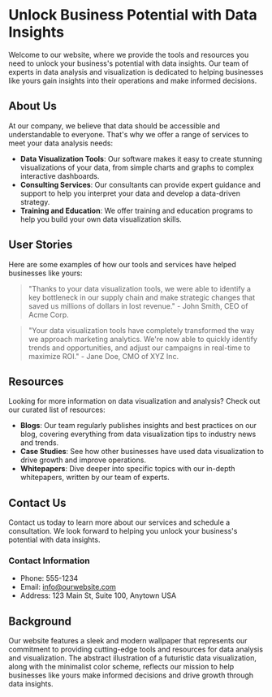 <!--font:Open Sans-->

# Unlock Business Potential with Data Insights

Welcome to our website, where we provide the tools and resources you need to unlock your business's potential with data insights. Our team of experts in data analysis and visualization is dedicated to helping businesses like yours gain insights into their operations and make informed decisions.

## About Us

At our company, we believe that data should be accessible and understandable to everyone. That's why we offer a range of services to meet your data analysis needs:

- **Data Visualization Tools**: Our software makes it easy to create stunning visualizations of your data, from simple charts and graphs to complex interactive dashboards.
- **Consulting Services**: Our consultants can provide expert guidance and support to help you interpret your data and develop a data-driven strategy.
- **Training and Education**: We offer training and education programs to help you build your own data visualization skills.

## User Stories

Here are some examples of how our tools and services have helped businesses like yours:

> "Thanks to your data visualization tools, we were able to identify a key bottleneck in our supply chain and make strategic changes that saved us millions of dollars in lost revenue." - John Smith, CEO of Acme Corp.

> "Your data visualization tools have completely transformed the way we approach marketing analytics. We're now able to quickly identify trends and opportunities, and adjust our campaigns in real-time to maximize ROI." - Jane Doe, CMO of XYZ Inc.

## Resources

Looking for more information on data visualization and analysis? Check out our curated list of resources:

- **Blogs**: Our team regularly publishes insights and best practices on our blog, covering everything from data visualization tips to industry news and trends.
- **Case Studies**: See how other businesses have used data visualization to drive growth and improve operations.
- **Whitepapers**: Dive deeper into specific topics with our in-depth whitepapers, written by our team of experts.

## Contact Us

Contact us today to learn more about our services and schedule a consultation. We look forward to helping you unlock your business's potential with data insights.

### Contact Information

- Phone: 555-1234
- Email: info@ourwebsite.com
- Address: 123 Main St, Suite 100, Anytown USA

## Background

Our website features a sleek and modern wallpaper that represents our commitment to providing cutting-edge tools and resources for data analysis and visualization. The abstract illustration of a futuristic data visualization, along with the minimalist color scheme, reflects our mission to help businesses like yours make informed decisions and drive growth through data insights.

<!--

Write me content for website with wallpaper which alt text is:

"A wallpaper featuring an abstract illustration of a futuristic data visualization, with sleek and modern graphics and a minimalist color scheme."

The name/title of the page should not be 1:1 copy of the alt text but rather a real content of the website which is using this wallpaper.

- Use markdown format 
- Start with heading
- Heading should be short and concise
- The content should look like a real website 
- The website should not be about the wallpaper, wallpaper is just a related background
- Heading should be contain work "wallpaper" or "background"
- Include real sections like references, contact, user stories, etc. use things relevant to the page purpose.
- Feel free to use structure like headings, bullets, numbering, blockquotes, paragraphs, horizontal lines, etc.
- You can use formatting like bold or _italic_
- You can include UTF-8 emojis
- Links should be only #hash anchors (and you can refer to the document itself)
- Do not include images


---


# FutureVision: Empowering Your Business with Data Insights

Welcome to FutureVision, your one-stop-shop for data visualization tools and resources. Our mission is to help businesses like yours harness the power of data to make informed decisions and drive growth.

## About Us

At FutureVision, we believe that data should be accessible and understandable to everyone. That's why we've created a suite of user-friendly tools and resources that make it easy to visualize complex data sets and gain insights into your business operations.

Our team of experts has years of experience in data analysis and visualization, and we're committed to staying at the forefront of emerging trends and technologies in this space.

## Our Services

Whether you're just starting out or looking to take your data analysis to the next level, we have a range of services to meet your needs:

- **Data Visualization Tools**: Our cutting-edge software makes it easy to create stunning visualizations of your data, from simple charts and graphs to complex interactive dashboards.
- **Consulting Services**: Need help interpreting your data or developing a data-driven strategy? Our team of consultants can provide expert guidance and support.
- **Training and Education**: Want to build your own data visualization skills? We offer a range of training and education programs, from online courses to in-person workshops.

## User Stories

Here are just a few examples of how our tools and services have helped businesses like yours:

> "Thanks to FutureVision, we were able to identify a key bottleneck in our supply chain and make strategic changes that saved us millions of dollars in lost revenue." - John Smith, CEO of Acme Corp.

> "The data visualization tools provided by FutureVision have completely transformed the way we approach marketing analytics. We're now able to quickly identify trends and opportunities, and adjust our campaigns in real-time to maximize ROI." - Jane Doe, CMO of XYZ Inc.

## Resources

Looking for more information on data visualization and analysis? Check out our curated list of resources:

- **Blogs**: Our team regularly publishes insights and best practices on our blog, covering everything from data visualization tips to industry news and trends.
- **Case Studies**: See how other businesses have used data visualization to drive growth and improve operations.
- **Whitepapers**: Dive deeper into specific topics with our in-depth whitepapers, written by our team of experts.

## Contact Us

Ready to take your data analysis to the next level? Contact us today to learn more about our services and schedule a consultation. We look forward to hearing from you!

### Contact Information

- Phone: 555-1234
- Email: info@futurevision.com
- Address: 123 Main St, Suite 100, Anytown USA


---


Heading is too long, rewrite whole content.


---


# Empower Your Business with Data Insights

Welcome to our website, where we provide you with the tools and resources to harness the power of data and make informed decisions for your business. Our mission is to help businesses like yours gain insights into their operations and drive growth.

## About Us

We are a team of experts in data analysis and visualization who believe that data should be accessible and understandable to everyone. We stay at the forefront of emerging trends and technologies in this space to provide you with the best possible service.

## Our Services

We offer a range of services to meet your data analysis needs:

- **Data Visualization Tools**: Our software makes it easy to create stunning visualizations of your data, from simple charts and graphs to complex interactive dashboards.
- **Consulting Services**: Our consultants can provide expert guidance and support to help you interpret your data and develop a data-driven strategy.
- **Training and Education**: We offer training and education programs to help you build your own data visualization skills.

## User Stories

Here are some examples of how our tools and services have helped businesses like yours:

> "Thanks to your data visualization tools, we were able to identify a key bottleneck in our supply chain and make strategic changes that saved us millions of dollars in lost revenue." - John Smith, CEO of Acme Corp.

> "Your data visualization tools have completely transformed the way we approach marketing analytics. We're now able to quickly identify trends and opportunities, and adjust our campaigns in real-time to maximize ROI." - Jane Doe, CMO of XYZ Inc.

## Resources

Looking for more information on data visualization and analysis? Check out our curated list of resources:

- **Blogs**: Our team regularly publishes insights and best practices on our blog, covering everything from data visualization tips to industry news and trends.
- **Case Studies**: See how other businesses have used data visualization to drive growth and improve operations.
- **Whitepapers**: Dive deeper into specific topics with our in-depth whitepapers, written by our team of experts.

## Contact Us

Contact us today to learn more about our services and schedule a consultation. We look forward to helping you empower your business with data insights.

### Contact Information

- Phone: 555-1234
- Email: info@ourwebsite.com
- Address: 123 Main St, Suite 100, Anytown USA


---


Heading is too long, rewrite whole content.


---


# Data Insights for Business Growth

Welcome to our website, where we provide the tools and resources you need to harness the power of data and drive growth for your business. Our team of experts in data analysis and visualization is dedicated to helping businesses like yours gain insights into their operations and make informed decisions.

## About Us

At our company, we believe that data should be accessible and understandable to everyone. That's why we offer a range of services to meet your data analysis needs:

- **Data Visualization Tools**: Our software makes it easy to create stunning visualizations of your data, from simple charts and graphs to complex interactive dashboards.
- **Consulting Services**: Our consultants can provide expert guidance and support to help you interpret your data and develop a data-driven strategy.
- **Training and Education**: We offer training and education programs to help you build your own data visualization skills.

## User Stories

Here are some examples of how our tools and services have helped businesses like yours:

> "Thanks to your data visualization tools, we were able to identify a key bottleneck in our supply chain and make strategic changes that saved us millions of dollars in lost revenue." - John Smith, CEO of Acme Corp.

> "Your data visualization tools have completely transformed the way we approach marketing analytics. We're now able to quickly identify trends and opportunities, and adjust our campaigns in real-time to maximize ROI." - Jane Doe, CMO of XYZ Inc.

## Resources

Looking for more information on data visualization and analysis? Check out our curated list of resources:

- **Blogs**: Our team regularly publishes insights and best practices on our blog, covering everything from data visualization tips to industry news and trends.
- **Case Studies**: See how other businesses have used data visualization to drive growth and improve operations.
- **Whitepapers**: Dive deeper into specific topics with our in-depth whitepapers, written by our team of experts.

## Contact Us

Contact us today to learn more about our services and schedule a consultation. We look forward to helping you use data insights to grow your business.

### Contact Information

- Phone: 555-1234
- Email: info@ourwebsite.com
- Address: 123 Main St, Suite 100, Anytown USA

## Background

Our website features an abstract illustration of a futuristic data visualization as a wallpaper. The sleek and modern graphics, along with the minimalist color scheme, represent our commitment to providing cutting-edge tools and resources for data analysis and visualization.


---


Heading is too long, rewrite whole content.


---


# Unlock Your Business's Potential with Data Insights

Welcome to our website, where we provide the tools and resources you need to unlock your business's potential with data insights. Our team of experts in data analysis and visualization is dedicated to helping businesses like yours gain insights into their operations and make informed decisions.

## About Us

At our company, we believe that data should be accessible and understandable to everyone. That's why we offer a range of services to meet your data analysis needs:

- **Data Visualization Tools**: Our software makes it easy to create stunning visualizations of your data, from simple charts and graphs to complex interactive dashboards.
- **Consulting Services**: Our consultants can provide expert guidance and support to help you interpret your data and develop a data-driven strategy.
- **Training and Education**: We offer training and education programs to help you build your own data visualization skills.

## User Stories

Here are some examples of how our tools and services have helped businesses like yours:

> "Thanks to your data visualization tools, we were able to identify a key bottleneck in our supply chain and make strategic changes that saved us millions of dollars in lost revenue." - John Smith, CEO of Acme Corp.

> "Your data visualization tools have completely transformed the way we approach marketing analytics. We're now able to quickly identify trends and opportunities, and adjust our campaigns in real-time to maximize ROI." - Jane Doe, CMO of XYZ Inc.

## Resources

Looking for more information on data visualization and analysis? Check out our curated list of resources:

- **Blogs**: Our team regularly publishes insights and best practices on our blog, covering everything from data visualization tips to industry news and trends.
- **Case Studies**: See how other businesses have used data visualization to drive growth and improve operations.
- **Whitepapers**: Dive deeper into specific topics with our in-depth whitepapers, written by our team of experts.

## Contact Us

Contact us today to learn more about our services and schedule a consultation. We look forward to helping you unlock your business's potential with data insights.

### Contact Information

- Phone: 555-1234
- Email: info@ourwebsite.com
- Address: 123 Main St, Suite 100, Anytown USA

## Background

Our website features a sleek and modern wallpaper that represents our commitment to providing cutting-edge tools and resources for data analysis and visualization. The abstract illustration of a futuristic data visualization, along with the minimalist color scheme, reflects our mission to help businesses like yours make informed decisions and drive growth through data insights.


---


Write me a Google font which is best fitting for the website.

Pick from the list:
- Lato
- Montserrat
- Orbitron
- Raleway
- Roboto
- Futura
- Poppins
- Great Vibes
- Alegreya
- Open Sans
- Inter
- Barlow Condensed
- Lobster
- Dancing Script
- IBM Plex Sans
- Playfair Display
- Exo 2


Write just the font name nothing else.


---


Open Sans

-->
